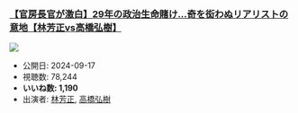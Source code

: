### [【官房長官が激白】29年の政治生命賭け…奇を衒わぬリアリストの意地【林芳正vs高橋弘樹】](https://www.youtube.com/watch?v=p5adHhslV98)
[![](https://img.youtube.com/vi/p5adHhslV98/sddefault.jpg)](https://www.youtube.com/watch?v=p5adHhslV98)
-   公開日: 2024-09-17
-   視聴数: 78,244
-   **いいね数: 1,190**
-   出演者: [林芳正](/rehacq_fan/people/林芳正 "wikilink"), [高橋弘樹](/rehacq_fan/people/高橋弘樹 "wikilink")
